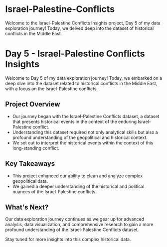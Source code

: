 # Israel-Palestine-Conflicts
Welcome to the Israel-Palestine Conflicts Insights project, Day 5 of my data exploration journey! Today, we delved deep into the dataset of historical conflicts in the Middle East.

# Day 5 - Israel-Palestine Conflicts Insights

Welcome to Day 5 of my data exploration journey! Today, we embarked on a deep dive into the dataset related to historical conflicts in the Middle East, with a focus on the Israel-Palestine conflicts.

## Project Overview

- Our journey began with the Israel-Palestine Conflicts dataset, a dataset that presents historical events in the context of the enduring Israel-Palestine conflict.
- Understanding this dataset required not only analytical skills but also a profound understanding of the geopolitical and historical context.
- We set out to interpret the historical events within the context of this long-standing conflict.

## Key Takeaways

- This project enhanced our ability to clean and analyze complex geopolitical data.
- We gained a deeper understanding of the historical and political nuances of the Israel-Palestine conflicts.

## What's Next?

Our data exploration journey continues as we gear up for advanced analysis, data visualization, and comprehensive research to gain a more profound understanding of the Israel-Palestine Conflicts dataset.

Stay tuned for more insights into this complex historical data.

